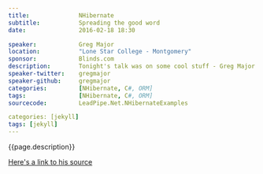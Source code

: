 ```yaml
---
title:              NHibernate
subtitle:           Spreading the good word
date:               2016-02-18 18:30

speaker:            Greg Major
location:           "Lone Star College - Montgomery"
sponsor:            Blinds.com
description:        Tonight's talk was on some cool stuff - Greg Major talked about NHibernate and his LeadPipe framework.
speaker-twitter:    gregmajor
speaker-github:     gregmajor
categories:         [NHibernate, C#, ORM]
tags:               [NHibernate, C#, ORM]
sourcecode:         LeadPipe.Net.NHibernateExamples

categories: [jekyll]
tags: [jekyll]
---
```


{{page.description}}

[Here's a link to his source](https://github.com/NHDNUG/{{page.sourcecode}})
